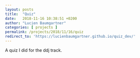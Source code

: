 ```yaml
---
layout: posts
title:  "Quiz"
date:   2018-11-16 10:38:51 +0200
author: "Lucien Baumgartner"
categories: [ projects ]
permalink: /projects/2018/11/16/quiz
redirect_to: 'https://lucienbaumgartner.github.io/quiz_dev/'
---
```

A quiz I did for the ddj track.
